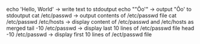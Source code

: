 echo 'Hello, World' -> write text to stdoutput
echo "\"Ôo'" -> output "Ôo' to stdoutput
cat /etc/passwd -> output contents of /etc/passwd file
cat /etc/passwd /etc/hosts -> display content of /etc/passwd and /etc/hosts as merged
tail -10 /etc/passwd -> display last 10 lines of /etc/passwd file
head -10 /etc/passwd -> display first 10 lines of /ect/passwd file
